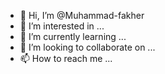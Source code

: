 - 👋 Hi, I’m @Muhammad-fakher
- 👀 I’m interested in ...
- 🌱 I’m currently learning ...
- 💞️ I’m looking to collaborate on ...
- 📫 How to reach me ...

<!---
Muhammad-fakher/Muhammad-fakher is a ✨ special ✨ repository because its `README.md` (this file) appears on your GitHub profile.
You can click the Preview link to take a look at your changes.
--->
